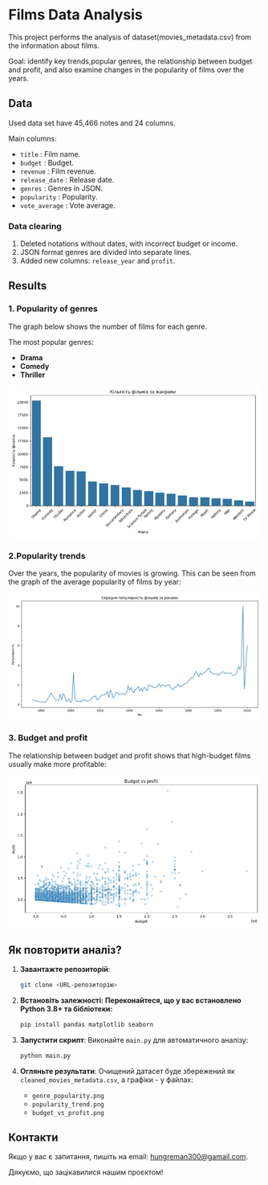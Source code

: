 # Films Data Analysis

This project performs the analysis of dataset(movies_metadata.csv) from the information about films.

Goal:   identify key trends,popular genres, 
the relationship between budget and profit,
and also examine changes in the popularity of films over the years.

## Data

Used data set have 45,466 notes and 24 columns.

Main columns:
- `title` : Film name.
- `budget` : Budget.
- `revenue` : Film revenue.
- `release_date` : Release date.
- `genres` : Genres in JSON.
- `popularity` : Popularity.
- `vote_average` : Vote average.


### Data clearing

1. Deleted notations without dates, with incorrect budget or income.
2. JSON format genres are divided into separate lines.
3. Added new columns: `release_year` and `profit`.


## Results

### 1. Popularity of genres
The graph below shows the number of films for each genre.

The most popular genres:
- **Drama**
- **Comedy**
- **Thriller**

![Popularity of genres](genre_popularity.png)

### 2.Popularity trends
Over the years, the popularity of movies is growing. 
This can be seen from the graph of the average popularity of films by year:

![Popularity trends](popularity_trend.png)

### 3. Budget and profit
The relationship between budget and profit shows that high-budget films usually make more profitable:

![Budget and profit](budget_vs_profit.png)

## Як повторити аналіз?

1. **Завантажте репозиторій**:
   ```bash
   git clone <URL-репозиторію>

2. **Встановіть залежності: Переконайтеся, що у вас встановлено Python 3.8+ та бібліотеки:**

    ```bash
    pip install pandas matplotlib seaborn

3. **Запустити скрипт**:
Виконайте `main.py` для автоматичного аналізу:

    ```bash
    python main.py
   
4. **Огляньте результати**:
   Очищений датасет буде збережений як `cleaned_movies_metadata.csv`,
   а графіки - у файлах:
   - `genre_popularity.png`
   - `popularity_trend.png`
   - `budget_vs_profit.png`
   
## Контакти

Якщо у вас є запитання, пишіть на email: hungreman300@gamail.com.

Дякуємо, що зацікавилися нашим проєктом!
